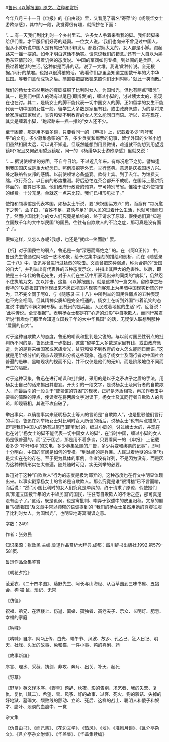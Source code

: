 #[鲁迅《以脚报国》原文、注释和赏析](https://www.vrrw.net/wx/9635.html)

今年八月三十一日《申报》的《自由谈》里，又看见了署名“寄萍”的《杨缦华女士游欧杂感》，其中的一段，我觉得很有趣，就照抄在下面：

“……有一天我们到比利时一个乡村里去。许多女人争着来看我的脚。我伸起脚来给伊们看。才平服伊们好奇的疑窦。一位女人说。‘我们也向来不曾见过中国人。但从小就听说中国人是有尾巴的(即辫发)。都要讨姨太太的。女人都是小脚。跑起路来一摇一摆的。如今才明白这话不确实。请原谅我们的错念。’还有一人自以为熟悉东亚情形的。带着讥笑的态度说。‘中国的军阀如何专横。到处闹的是兵匪。人民过着地狱的生活。’这种似是而非的话。说了一大堆。我说‘此种传说。全无根据。’同行的某君。也报以很滑稽的话。‘我看你们那里会知道立国数千年的大中华民国。等我们革命成功之后。简直要把显微镜来照你们比利时呢。’ 就此一笑而散。”

我们的杨女士虽然用她的尊脚征服了比利时女人，为国增光，但也有两点“错念”。其一，是我们中国人的确有过尾巴(即辫发)的，缠过小脚的，讨过姨太太的，虽现在也在讨。其二，是杨女士的脚不能代表一切中国女人的脚，正如留学的女生不能代表一切中国的女性一般。留学生大多数是家里有钱，或由政府派遣，为的是将来给家族或国家增光，贫穷和受不到教育的女人怎么能同日而语。所以，虽在现在，其实是缠着小脚，“跑起路来一摇一摆的”女人还不少。

至于困苦，那是用不着多谈，只要看同一的 《申报》上，记载着多少“呼吁和平”的文电，多少募集急赈的广告，多少兵变和绑票的记事，留学外国的少爷小姐们虽然相隔太远，可以说不知道，但既然能想到用显微镜，难道就不能想到用望远镜吗?况且又何必用望远镜呢，同一的 《杨缦华女士游欧杂感》里就又说：

“……据说使领馆的穷困。不自今日始。不过近几年来。有每况愈下之势。譬如逢到我国国庆或是重大纪念日。照例须招等外宾。举行盛典。意思是庆祝国运方兴。兼之联络各友邦的感情。以前使领馆必备盛宴。款待上宾。到了去年。为馆费支绌。改行茶会。以目前的形势推测。将后恐怕连茶会都开不成呢。在国际上最讲究体面的。要算日本国。他们政府行政费的预算。宁可特别节省。惟独于驻外使领馆的经费。十分充足。单就这一点来比较。我们已相形见拙了。”

使馆和领事馆是代表本国，如杨女士所说，要“庆祝国运方兴” 的，而竟有 “每况愈下之势”，孟子曰，“百姓不足，君孰与足?”则人民的过着什么生活，也就可想而知了。然而小国比利时的女人们究竟是单纯的，终于请求了原谅，假使她们真“知道立国数千年的大中华民国”的国民，往往有自欺欺人的不治之症，那可真是没有面子了。

假如这样，又怎么办呢?我想，也还是“就此一笑而散” 罢。



【析】对于国民性的弱点，鲁迅是一向“深恶而痛绝之” 的。在 《阿Q正传》 中，鲁迅先生曾通过阿Q这一艺术形象，给予过集中深刻的描绘和剖析，而在《随感录·三十八》中，鲁迅亦曾进行过猛烈的攻击。文章曾把这种弱点，称为合群的“爱国的自大”，并列举出有代表性的五种态度示众，并指出其巨大的危害性。以后，即使是三十年代的鲁迅先生，对于人们在生活中所表现出来的同类的“病状”，仍然忍不住执笔为文，加以抨击，这篇 《以脚报国》，就是这样的一篇文章。留欧学生杨缦华的“以脚报国”所体现出来不愿正视国内现实而客观上为黑暗中国现实粉饰的行为，已不完全同于阿Q，与《随感录·三十八》中所列举的国民性弱点的五种表现也不完全相同，但其精神实质却是完全相通的。杨女士在听到外国“带着讥笑的态度说‘中国的军阀如何专横。到处闹的是兵匪。人民过着地狱的生活’ 时，回答说： ‘此种传说。全无根据’”。表明杨女士都是在“心造的幻影”中自欺欺人，而同行某君所说“我看你们那里会知道立国数千年的大中华民国” 的话，无疑使人联想到那种 “爱国的自大”。

对于这种自欺欺人的态度，鲁迅的嘲讽和批判是尖锐的。与以前对国民性弱点的批判所不同的是，鲁迅还进一步指出，这些“留学生大多数是家里有钱，或由政府派遣，为的是将来给国家或家族增光，贫穷和受不到教育的女人怎么能同日而语。”这就是用阶级分析的观点去观察和分析这些现象。造成了杨女士及同行者对中国社会普遍的愚昧、黑暗现状的视而不见，并不仅仅是他们的无知，而是阶级地位不同而产生的隔膜。

对于这种现象，鲁迅在进行嘲讽和批判时，采用的是以子之矛攻子之盾的手法，用杨女士自己的话来揭出其虚妄。开头引的一段文字，是说杨女士及同行者的自欺欺人，而最后引的一段关于“使领馆的穷困”的现状，正好是矛盾相攻，再加作者击中要害的简略的评点，使读者在将两段文字对读下，杨女士及其同行者自欺欺人的言论，即现窘相，其说不攻自破了。

举出事实，以确凿事实来证明杨女士等人的言论是“自欺欺人”，也是批驳他们言行的手段。鲁迅在列举杨女士对比利时女人所谈的话后，说杨女士“也有两点错念”，即“是我们中国人的确有过尾巴(即辫发)的，缠过小脚的，讨过姨太太的，并现在也在讨”;“杨女士的脚不能代表一切中国女人的脚”，在当时中国，缠过小脚的女人仍是很普遍的。而“至于困苦，那是用不着多谈，只要看同一的 《申报》 上记载着多少 ‘呼吁和平’的文电，多少募集急赈的厂告，多少兵变和绑票的记事”，即可十分明白，中国的军阀是如何的专横。“到处闹的是兵匪。人民过着地狱的生活”均是实实在在的存在。至于更为具体的事例，作者没有详列，不是因为没有，而是因为这种种情形实在太普遍，随处随时可见，实无列举的必要。

鲁迅对于这种“自欺欺人”行为的态度是极为鄙弃的，这种态度也在行文中明显体现出来。以事实戳穿杨女士的言论是自欺欺人。那么究竟是谁“很滑稽”已不言而喻，而后说：“然而小国比利时的女人们究竟是单纯的，终于请求了原谅，假使她们真‘知道立国数千年的大中华民国’的国民，往往有自欺欺人的不治之症，那可真是没有面子了。”这话，既是讥讽，也是寓批判、嘲弄于叙述中的皮里阳秋。文章的题目“以脚报国”及文章中常以抑郁的语调提到的 “我们的杨女士虽然用她的尊脚征服了比利时女人，为国增光”，也明显地寄寓嘲讽之意。

字数：2491

作者：张效民

知识来源：张效民 主编.鲁迅作品赏析大辞典.成都：四川辞书出版社.1992.第579-581页.

鲁迅作品全集鉴赏

《朝花夕拾》

范爱农、《二十四孝图》、藤野先生、阿长与山海经、从百草园到三味书屋、五猖会、狗·猫·鼠、琐记、无常

《仿徨》

祝福、弟兄、在酒楼上、伤逝、离婚、孤独者、高老夫子、示众、长明灯、肥皂、幸福的家庭

《呐喊》

《呐喊》自序、阿Q正传、白光、端午节、风波、故乡、孔乙己、狂人日记、明天、社戏、头发的故事、兔和猫、一件小事、鸭的喜剧、药

《故事新编》

序言、理水、采薇、铸剑、非攻、奔月、出关、补天、起死

《野草》

《野草》英文译本序、《野草》题辞、秋夜、影的告别、求乞者、我的失恋、复仇、复仇〔其二〕、希望、雪、风筝、好的故事、过客、死火、狗的驳诘、失掉的好地狱、墓碣文、颓败线的颤动、立论、死后、这样的战士、聪明人和傻子和奴才、腊叶、淡淡的血痕中、一觉

杂文集

《伪自由书》、《而己集》、《花边文学》、《热风》、《坟》、《准风月谈》、《且介亭杂文》、《且介亭杂文附集》、《华盖集》、《华盖集续编》

